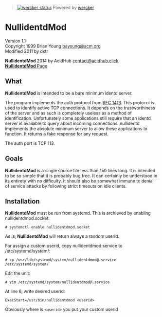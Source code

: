 > [![wercker status](https://app.wercker.com/status/9c3a8e576fd1d5c13eff366c14841bec/s "wercker status")](https://app.wercker.com/project/bykey/9c3a8e576fd1d5c13eff366c14841bec)
Powered by [wercker](http://wercker.com/)

# **NullidentdMod**

Version 1.1   
Copyright 1999 Brian Young <bayoung@acm.org>   
Modified 2011 by dxtr

****NullidentdMod**** 2014 by AcidHub <contact@acidhub.click>   
[**NullidentdMod** Page](http://git.acidhub.click/**NullidentdMod**/)

## What

****NullidentdMod**** is intended to be a bare minimum identd server.

The program implements the auth protocol from [RFC 1413](http://www.rfc-base.org/rfc-1413.html).  This protocol is used to identify active TCP connections.  It depends on the trustworthiness of the server and as such is completely useless as a method of identification.  Unfortunately some applications still require that an identd server is available to query about incoming connections.  nullidentd implements the absolute minimum server to allow these applications to function. It returns a fake response for any request.

The auth port is TCP 113.

## Goals

**NullidentdMod** is a single source file less than 150 lines long.  It is intended to be so simple that it is probably bug free.  It can certainly be understood in its entirety with no difficulty.  It should also be somewhat immune to denial of service attacks by following strict timeouts on idle clients.

## Installation

**NullidentdMod** must be run from systemd.
This is archieved by enabling nullidentdmod.socket:

    # systemctl enable nullidentdmod.socket

As is, **NullidentdMod** will return always a random userid.

For assign a custom userid, copy nullidentdmod.service to /etc/systemd/system/:

    # cp /usr/lib/systemd/system/nullidentdmod@.service /etc/systemd/system/

Edit the unit:

    # vim /etc/systemd/system/nullidentdmod@.service

At line 6, write desired userid:

    ExecStart=/usr/bin/nullidentdmod <userid>

Obviously where is `<userid>` you put your custom userid

